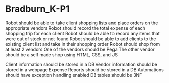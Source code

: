 # Bradburn_K-P1

Robot should be able to take client shopping lists and place orders on the appropriate vendors
Robot should record the total expense of each shopping trip for each client
Robot should be able to record any items that were out of stock or not found
Robot should be able to add clients to the existing client list and take in their shopping order
Robot should shop from at least 2 vendors
One of the vendors should be Pega
The other vendor should be a self made shop using HTML, CSS, and JS



 Client information should be stored in a DB
Vendor information should be stored in a webpage
Expense Reports should be stored in a DB
Automations should have exception handling enabled
DB tables should be 3NF